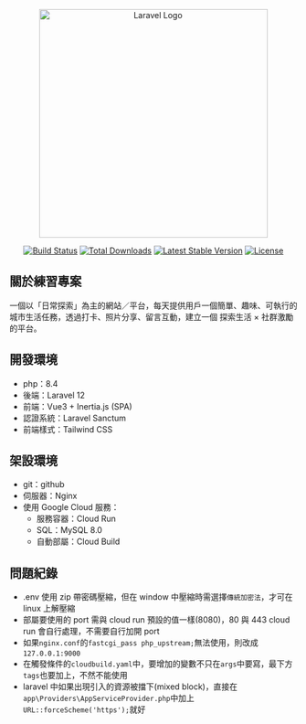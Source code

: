 <p align="center"><a href="https://laravel.com" target="_blank"><img src="https://raw.githubusercontent.com/laravel/art/master/logo-lockup/5%20SVG/2%20CMYK/1%20Full%20Color/laravel-logolockup-cmyk-red.svg" width="400" alt="Laravel Logo"></a></p>

<p align="center">
<a href="https://github.com/laravel/framework/actions"><img src="https://github.com/laravel/framework/workflows/tests/badge.svg" alt="Build Status"></a>
<a href="https://packagist.org/packages/laravel/framework"><img src="https://img.shields.io/packagist/dt/laravel/framework" alt="Total Downloads"></a>
<a href="https://packagist.org/packages/laravel/framework"><img src="https://img.shields.io/packagist/v/laravel/framework" alt="Latest Stable Version"></a>
<a href="https://packagist.org/packages/laravel/framework"><img src="https://img.shields.io/packagist/l/laravel/framework" alt="License"></a>
</p>

## 關於練習專案

一個以「日常探索」為主的網站／平台，每天提供用戶一個簡單、趣味、可執行的城市生活任務，透過打卡、照片分享、留言互動，建立一個 探索生活 × 社群激勵 的平台。

## 開發環境
- php：8.4
- 後端：Laravel 12
- 前端：Vue3 + Inertia.js (SPA)
- 認證系統：Laravel Sanctum
- 前端樣式：Tailwind CSS

## 架設環境
- git：github
- 伺服器：Nginx
- 使用 Google Cloud 服務：
  - 服務容器：Cloud Run
  - SQL：MySQL 8.0
  - 自動部屬：Cloud Build

## 問題紀錄
- .env 使用 zip 帶密碼壓縮，但在 window 中壓縮時需選擇`傳統加密法`，才可在 linux 上解壓縮
- 部屬要使用的 port 需與 cloud run 預設的值一樣(8080)，80 與 443 cloud run 會自行處理，不需要自行加開 port
- 如果`nginx.conf`的`fastcgi_pass php_upstream;`無法使用，則改成`127.0.0.1:9000`
- 在觸發條件的`cloudbuild.yaml`中，要增加的變數不只在`args`中要寫，最下方`tags`也要加上，不然不能使用
- laravel 中如果出現引入的資源被擋下(mixed block)，直接在`app\Providers\AppServiceProvider.php`中加上`URL::forceScheme('https');`就好
